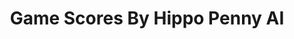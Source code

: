---
title: Game Scores By Hippo Penny AI
layout: scoredetail
permalink: /meta-score/call-of-duty-modern-warfare-iii
header:
  teaser: /assets/images/call-of-duty-modern-warfare-iii.jpg
  video:
    id: 9tK1Kccoo_4
    provider: youtube
---
